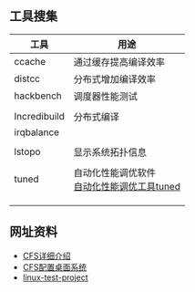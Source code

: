 ## 工具搜集

| 工具         | 用途                                                         |
| ------------ | ------------------------------------------------------------ |
| ccache       | 通过缓存提高编译效率                                         |
| distcc       | 分布式增加编译效率                                           |
| hackbench    | 调度器性能测试                                               |
|              |                                                              |
| Incredibuild | 分布式编译                                                   |
| irqbalance   |                                                              |
|              |                                                              |
| lstopo       | 显示系统拓扑信息                                             |
|              |                                                              |
| tuned        | 自动化性能调优软件<br>[自动化性能调优工具tuned](https://developer.aliyun.com/article/86750) |
|              |                                                              |
|              |                                                              |
|              |                                                              |



## 网址资料

* [CFS详细介绍](http://www.wowotech.net/process_management/451.html)
* [CFS配置桌面系统](https://www.kernel.org/doc/Documentation/scheduler/sched-design-CFS.txt)
* [linux-test-project](https://github.com/linux-test-project)



